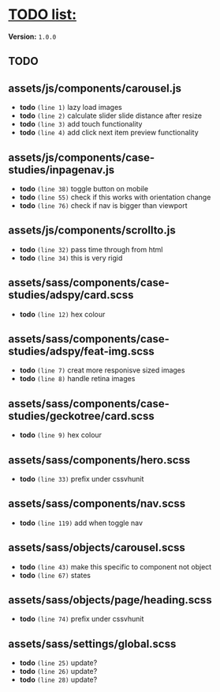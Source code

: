# [TODO list:]( http://robsimpson.me )

**Version:** `1.0.0`

## TODO

## assets/js/components/carousel.js

-  **todo** `(line 1)`  lazy load images
-  **todo** `(line 2)`  calculate slider slide distance after resize
-  **todo** `(line 3)`  add touch functionality
-  **todo** `(line 4)`  add click next item preview functionality

## assets/js/components/case-studies/inpagenav.js

-  **todo** `(line 38)`  toggle button on mobile
-  **todo** `(line 55)`  check if this works with orientation change
-  **todo** `(line 76)`  check if nav is bigger than viewport

## assets/js/components/scrollto.js

-  **todo** `(line 32)`  pass time through from html
-  **todo** `(line 34)`  this is very rigid

## assets/sass/components/case-studies/adspy/card.scss

-  **todo** `(line 12)`  hex colour

## assets/sass/components/case-studies/adspy/feat-img.scss

-  **todo** `(line 7)`  creat more responisve sized images
-  **todo** `(line 8)`  handle retina images

## assets/sass/components/case-studies/geckotree/card.scss

-  **todo** `(line 9)`  hex colour

## assets/sass/components/hero.scss

-  **todo** `(line 33)`  prefix under cssvhunit

## assets/sass/components/nav.scss

-  **todo** `(line 119)`  add when toggle nav

## assets/sass/objects/carousel.scss

-  **todo** `(line 43)`  make this specific to component not object
-  **todo** `(line 67)`  states

## assets/sass/objects/page/heading.scss

-  **todo** `(line 74)`  prefix under cssvhunit

## assets/sass/settings/global.scss

-  **todo** `(line 25)`  update?
-  **todo** `(line 26)`  update?
-  **todo** `(line 28)`  update?
